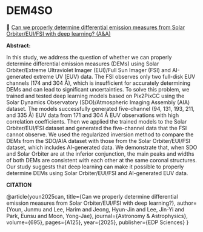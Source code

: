 # DEM4SO

📰 [Can we properly determine differential emission measures from Solar Orbiter/EUI/FSI with deep learning? (A&A)](https://doi.org/10.1051/0004-6361/202452304)

**Abstract:**


In this study, we address the question of whether we can properly determine differential emission measures (DEMs) using Solar Orbiter/Extreme Ultraviolet Imager (EUI)/Full Sun Imager (FSI) and AI-generated extreme UV (EUV) data. The FSI observes only two full-disk EUV channels (174 and 304 Å), which is insufficient for accurately determining DEMs and can lead to significant uncertainties. To solve this problem, we trained and tested deep learning models based on Pix2PixCC using the Solar Dynamics Observatory (SDO)/Atmospheric Imaging Assembly (AIA) dataset. The models successfully generated five-channel (94, 131, 193, 211, and 335 Å) EUV data from 171 and 304 Å EUV observations with high correlation coefficients. Then we applied the trained models to the Solar Orbiter/EUI/FSI dataset and generated the five-channel data that the FSI cannot observe. We used the regularized inversion method to compare the DEMs from the SDO/AIA dataset with those from the Solar Orbiter/EUI/FSI dataset, which includes AI-generated data. We demonstrate that, when SDO and Solar Orbiter are at the inferior conjunction, the main peaks and widths of both DEMs are consistent with each other at the same coronal structures. Our study suggests that deep learning can make it possible to properly determine DEMs using Solar Orbiter/EUI/FSI and AI-generated EUV data.


**CITATION**

@article{youn2025can,
  title={Can we properly determine differential emission measures from Solar Orbiter/EUI/FSI with deep learning?},
  author={Youn, Junmu and Lee, Harim and Jeong, Hyun-Jin and Lee, Jin-Yi and Park, Eunsu and Moon, Yong-Jae},
  journal={Astronomy \& Astrophysics},
  volume={695},
  pages={A125},
  year={2025},
  publisher={EDP Sciences}
}
